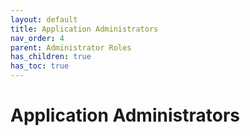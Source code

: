 ```yaml
---
layout: default
title: Application Administrators
nav_order: 4
parent: Administrator Roles
has_children: true
has_toc: true
---
```

# Application Administrators
